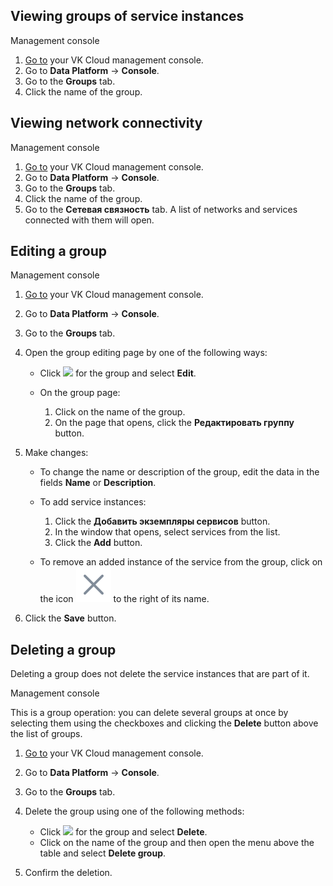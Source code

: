 ## Viewing groups of service instances

<tabs>
<tablist>
<tab>Management console</tab>
</tablist>
<tabpanel>

1. [Go to](https://cloud.vk.com/app/en/) your VK Cloud management console.
1. Go to **Data Platform** → **Console**.
1. Go to the **Groups** tab.
1. Click the name of the group.

</tabpanel>
</tabs>

## Viewing network connectivity

<tabs>
<tablist>
<tab>Management console</tab>
</tablist>
<tabpanel>

1. [Go to](https://cloud.vk.com/app/en/) your VK Cloud management console.
1. Go to **Data Platform** → **Console**.
1. Go to the **Groups** tab.
1. Click the name of the group.
1. Go to the **Сетевая связность** tab. A list of networks and services connected with them will open.

</tabpanel>
</tabs>

## Editing a group

<tabs>
<tablist>
<tab>Management console</tab>
</tablist>
<tabpanel>

1. [Go to](https://cloud.vk.com/app/en/) your VK Cloud management console.
1. Go to **Data Platform** → **Console**.
1. Go to the **Groups** tab.
1. Open the group editing page by one of the following ways:

    - Click ![ ](/en/assets/more-icon.svg "inline") for the group and select **Edit**.
    - On the group page:

        1. Click on the name of the group.
        1. On the page that opens, click the **Редактировать группу** button.

1. Make changes:

    - To change the name or description of the group, edit the data in the fields **Name** or **Description**.
    - To add service instances:

        1. Click the **Добавить экземпляры сервисов** button.
        1. In the window that opens, select services from the list.
        1. Click the **Add** button.

    - To remove an added instance of the service from the group, click on the icon ![Delete](assets/delete-cross.svg "inline") to the right of its name.

1. Click the **Save** button.

</tabpanel>
</tabs>

## Deleting a group

<warn>

Deleting a group does not delete the service instances that are part of it.

</warn>

<tabs>
<tablist>
<tab>Management console</tab>
</tablist>
<tabpanel>

This is a group operation: you can delete several groups at once by selecting them using the checkboxes and clicking the **Delete** button above the list of groups.

1. [Go to](https://cloud.vk.com/app/en/) your VK Cloud management console.
1. Go to **Data Platform** → **Console**.
1. Go to the **Groups** tab.
1. Delete the group using one of the following methods:

    - Click ![ ](/en/assets/more-icon.svg "inline") for the group and select **Delete**.
    - Click on the name of the group and then open the menu above the table and select **Delete group**.

1. Confirm the deletion.

</tabpanel>
</tabs>

